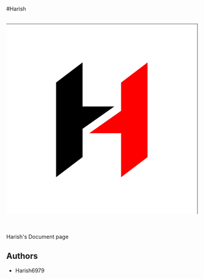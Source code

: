 #Harish

&emsp;&emsp;&emsp;&emsp;&emsp;&emsp;![Logo](theme/assets/images/logo.png)

<br /><br />Harish's Document page

## **Authors**

* Harish6979
